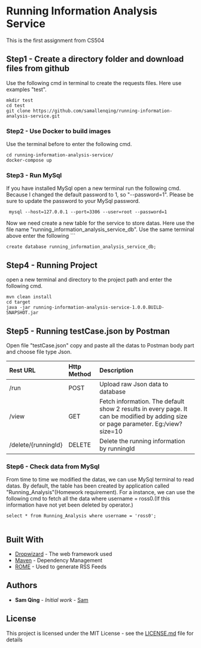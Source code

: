 # Running Information Analysis Service

This is the first assignment from CS504

## Step1 - Create a directory folder and download files from github

Use the following cmd in terminal to create the requests files. Here use examples "test".
```
mkdir test
cd test
git clone https://github.com/samallenqing/running-information-analysis-service.git

```

### Step2 - Use Docker to build images

Use the terminal before to enter the following cmd.

```
cd running-information-analysis-service/
docker-compose up
```

### Step3 - Run MySql

If you have installed MySql open a new terminal run the following cmd. Because I changed the default password to 1, so "--password=1". Please be sure to update the password to your MySql password.

```
 mysql --host=127.0.0.1 --port=3306 --user=root --password=1
```
Now we need create a new table for the service to store datas. Here use the file name "running_information_analysis_service_db". Use the same terminal above enter the following ```

```
create database running_information_analysis_service_db;
```
## Step4 - Running Project

open a new terminal and directory to the project path and enter the following cmd.

```
mvn clean install
cd target
java -jar running-information-analysis-service-1.0.0.BUILD-SNAPSHOT.jar 
```

## Step5 - Running testCase.json by Postman

Open file "testCase.json" copy and paste all the datas to Postman body part and choose file type Json.

| Rest URL|  Http Method     | Description     |
| :------------- | :------------- | :------------- | 
| /run       | POST       | Upload raw Json data to database       | 
| /view       | GET       | Fetch information. The default show 2 results in every page. It can be modified by adding size or page parameter. Eg:/view?size=10       |
| /delete/{runningId}       | DELETE       | Delete the running information by runningId       |

### Step6 - Check data from MySql

From time to time we modified the datas, we can use MySql terminal to read datas. By default, the table has been created by application called "Running_Analysis"(Homework requirement). For a instance, we can use the following cmd to fetch all the data where username = ross0.(If this information have not yet been deleted by operator.)

```
select * from Running_Analysis where username = 'ross0';
 
```

## Built With

* [Dropwizard](http://www.dropwizard.io/1.0.2/docs/) - The web framework used
* [Maven](https://maven.apache.org/) - Dependency Management
* [ROME](https://rometools.github.io/rome/) - Used to generate RSS Feeds

## Authors

* **Sam Qing** - *Initial work* - [Sam](https://github.com/samallenqing)

## License

This project is licensed under the MIT License - see the [LICENSE.md](LICENSE.md) file for details
